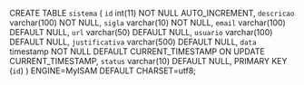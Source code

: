 CREATE TABLE `sistema` (
  `id` int(11) NOT NULL AUTO_INCREMENT,
  `descricao` varchar(100) NOT NULL,
  `sigla` varchar(10) NOT NULL,
  `email` varchar(100) DEFAULT NULL,
  `url` varchar(50) DEFAULT NULL,
  `usuario` varchar(100) DEFAULT NULL,
  `justificativa` varchar(500) DEFAULT NULL,
  `data` timestamp NOT NULL DEFAULT CURRENT_TIMESTAMP ON UPDATE CURRENT_TIMESTAMP,
  `status` varchar(10) DEFAULT NULL,
  PRIMARY KEY (`id`)
) ENGINE=MyISAM  DEFAULT CHARSET=utf8;
